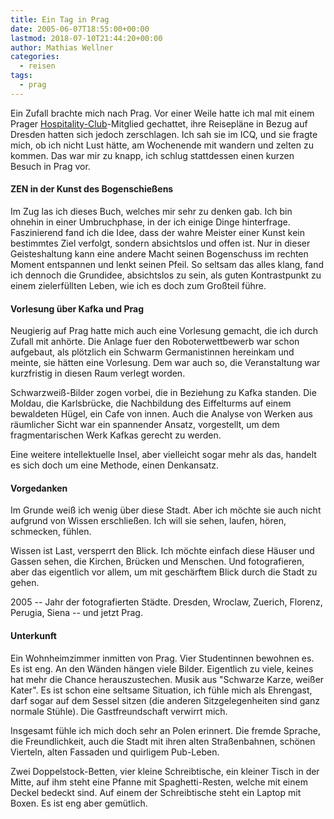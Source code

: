 ```yaml
---
title: Ein Tag in Prag
date: 2005-06-07T18:55:00+00:00
lastmod: 2018-07-10T21:44:20+00:00
author: Mathias Wellner
categories:
  - reisen
tags:
  - prag
---
```

Ein Zufall brachte mich nach Prag. Vor einer Weile hatte ich mal mit einem Prager [Hospitality-Club](http://www.hospitalityclub.org)-Mitglied gechattet, ihre Reisepläne in Bezug auf Dresden hatten sich jedoch zerschlagen. Ich sah sie im ICQ, und sie fragte mich, ob ich nicht Lust hätte, am Wochenende mit wandern und zelten zu kommen. Das war mir zu knapp, ich schlug stattdessen einen kurzen Besuch in Prag vor.
<!--more-->

#### ZEN in der Kunst des Bogenschießens

Im Zug las ich dieses Buch, welches mir sehr zu denken gab. Ich bin ohnehin in einer Umbruchphase, in der ich einige Dinge hinterfrage. Faszinierend fand ich die Idee, dass der wahre Meister einer Kunst kein bestimmtes Ziel verfolgt, sondern absichtslos und offen ist. Nur in dieser Geisteshaltung kann eine andere Macht seinen Bogenschuss im rechten Moment entspannen und lenkt seinen Pfeil. So seltsam das alles klang, fand ich dennoch die Grundidee, absichtslos zu sein, als guten Kontrastpunkt zu einem zielerfüllten Leben, wie ich es doch zum Großteil führe.

#### Vorlesung über Kafka und Prag

Neugierig auf Prag hatte mich auch eine Vorlesung gemacht, die ich durch Zufall mit anhörte. Die Anlage fuer den Roboterwettbewerb war schon aufgebaut, als plötzlich ein Schwarm Germanistinnen hereinkam und meinte, sie hätten eine Vorlesung. Dem war auch so, die Veranstaltung war kurzfristig in diesen Raum verlegt worden. 

Schwarzweiß-Bilder zogen vorbei, die in Beziehung zu Kafka standen. Die Moldau, die Karlsbrücke, die Nachbildung des Eiffelturms auf einem bewaldeten Hügel, ein Cafe von innen. Auch die Analyse von Werken aus räumlicher Sicht war ein spannender Ansatz, vorgestellt, um dem fragmentarischen Werk Kafkas gerecht zu werden. 

Eine weitere intellektuelle Insel, aber vielleicht sogar mehr als das, handelt es sich doch um eine Methode, einen Denkansatz.

#### Vorgedanken

Im Grunde weiß ich wenig über diese Stadt. Aber ich möchte sie auch nicht aufgrund von Wissen erschließen. Ich will sie sehen, laufen, hören, schmecken, fühlen. 

Wissen ist Last, versperrt den Blick. Ich möchte einfach diese Häuser und Gassen sehen, die Kirchen, Brücken und Menschen. Und fotografieren, aber das eigentlich vor allem, um mit geschärftem Blick durch die Stadt zu gehen.

2005 -- Jahr der fotografierten Städte. Dresden, Wroclaw, Zuerich, Florenz, Perugia, Siena -- und jetzt Prag.

#### Unterkunft

Ein Wohnheimzimmer inmitten von Prag. Vier Studentinnen bewohnen es. Es ist eng. An den Wänden hängen viele Bilder. Eigentlich zu viele, keines hat mehr die Chance herauszustechen. Musik aus "Schwarze Karze, weißer Kater". Es ist schon eine seltsame Situation, ich fühle mich als Ehrengast, darf sogar auf dem Sessel sitzen (die anderen Sitzgelegenheiten sind ganz normale Stühle). Die Gastfreundschaft verwirrt mich. 

Insgesamt fühle ich mich doch sehr an Polen erinnert. Die fremde Sprache, die Freundlichkeit, auch die Stadt mit ihren alten Straßenbahnen, schönen Vierteln, alten Fassaden und quirligem Pub-Leben. 

Zwei Doppelstock-Betten, vier kleine Schreibtische, ein kleiner Tisch in der Mitte, auf ihm steht eine Pfanne mit Spaghetti-Resten, welche mit einem Deckel bedeckt sind. Auf einem der Schreibtische steht ein Laptop mit Boxen. Es ist eng aber gemütlich.